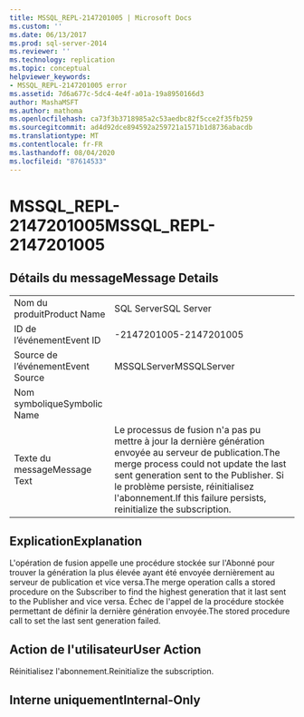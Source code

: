 ```yaml
---
title: MSSQL_REPL-2147201005 | Microsoft Docs
ms.custom: ''
ms.date: 06/13/2017
ms.prod: sql-server-2014
ms.reviewer: ''
ms.technology: replication
ms.topic: conceptual
helpviewer_keywords:
- MSSQL_REPL-2147201005 error
ms.assetid: 7d6a677c-5dc4-4e4f-a01a-19a8950166d3
author: MashaMSFT
ms.author: mathoma
ms.openlocfilehash: ca73f3b3718985a2c53aedbc82f5cce2f35fb259
ms.sourcegitcommit: ad4d92dce894592a259721a1571b1d8736abacdb
ms.translationtype: MT
ms.contentlocale: fr-FR
ms.lasthandoff: 08/04/2020
ms.locfileid: "87614533"
---
```

# <a name="mssql_repl-2147201005"></a><span data-ttu-id="fb11f-102">MSSQL_REPL-2147201005</span><span class="sxs-lookup"><span data-stu-id="fb11f-102">MSSQL_REPL-2147201005</span></span>
    
## <a name="message-details"></a><span data-ttu-id="fb11f-103">Détails du message</span><span class="sxs-lookup"><span data-stu-id="fb11f-103">Message Details</span></span>  
  
|||  
|-|-|  
|<span data-ttu-id="fb11f-104">Nom du produit</span><span class="sxs-lookup"><span data-stu-id="fb11f-104">Product Name</span></span>|<span data-ttu-id="fb11f-105">SQL Server</span><span class="sxs-lookup"><span data-stu-id="fb11f-105">SQL Server</span></span>|  
|<span data-ttu-id="fb11f-106">ID de l’événement</span><span class="sxs-lookup"><span data-stu-id="fb11f-106">Event ID</span></span>|<span data-ttu-id="fb11f-107">-2147201005</span><span class="sxs-lookup"><span data-stu-id="fb11f-107">-2147201005</span></span>|  
|<span data-ttu-id="fb11f-108">Source de l’événement</span><span class="sxs-lookup"><span data-stu-id="fb11f-108">Event Source</span></span>|<span data-ttu-id="fb11f-109">MSSQLServer</span><span class="sxs-lookup"><span data-stu-id="fb11f-109">MSSQLServer</span></span>|  
|<span data-ttu-id="fb11f-110">Nom symbolique</span><span class="sxs-lookup"><span data-stu-id="fb11f-110">Symbolic Name</span></span>||  
|<span data-ttu-id="fb11f-111">Texte du message</span><span class="sxs-lookup"><span data-stu-id="fb11f-111">Message Text</span></span>|<span data-ttu-id="fb11f-112">Le processus de fusion n'a pas pu mettre à jour la dernière génération envoyée au serveur de publication.</span><span class="sxs-lookup"><span data-stu-id="fb11f-112">The merge process could not update the last sent generation sent to the Publisher.</span></span> <span data-ttu-id="fb11f-113">Si le problème persiste, réinitialisez l'abonnement.</span><span class="sxs-lookup"><span data-stu-id="fb11f-113">If this failure persists, reinitialize the subscription.</span></span>|  
  
## <a name="explanation"></a><span data-ttu-id="fb11f-114">Explication</span><span class="sxs-lookup"><span data-stu-id="fb11f-114">Explanation</span></span>  
 <span data-ttu-id="fb11f-115">L'opération de fusion appelle une procédure stockée sur l'Abonné pour trouver la génération la plus élevée ayant été envoyée dernièrement au serveur de publication et vice versa.</span><span class="sxs-lookup"><span data-stu-id="fb11f-115">The merge operation calls a stored procedure on the Subscriber to find the highest generation that it last sent to the Publisher and vice versa.</span></span> <span data-ttu-id="fb11f-116">Échec de l'appel de la procédure stockée permettant de définir la dernière génération envoyée.</span><span class="sxs-lookup"><span data-stu-id="fb11f-116">The stored procedure call to set the last sent generation failed.</span></span>  
  
## <a name="user-action"></a><span data-ttu-id="fb11f-117">Action de l'utilisateur</span><span class="sxs-lookup"><span data-stu-id="fb11f-117">User Action</span></span>  
 <span data-ttu-id="fb11f-118">Réinitialisez l'abonnement.</span><span class="sxs-lookup"><span data-stu-id="fb11f-118">Reinitialize the subscription.</span></span>  
  
## <a name="internal-only"></a><span data-ttu-id="fb11f-119">Interne uniquement</span><span class="sxs-lookup"><span data-stu-id="fb11f-119">Internal-Only</span></span>  
  
